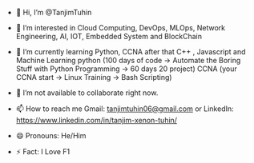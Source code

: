 - 👋 Hi, I’m @TanjimTuhin
- 👀 I’m interested in Cloud Computing, DevOps, MLOps, Network Engineering, AI, IOT, Embedded System and BlockChain
- 🌱 I’m currently learning Python, CCNA after that C++ , Javascript and Machine Learning
                     python  (100 days of code -> Automate the Boring Stuff with Python Programming -> 60 days 20 project)
  CCNA    (your CCNA start -> Linux Training -> Bash Scripting)
  
- 💞️ I’m not available to collaborate right now.
- 📫 How to reach me Gmail: tanjimtuhin06@gmail.com or LinkedIn: https://www.linkedin.com/in/tanjim-xenon-tuhin/
- 😄 Pronouns: He/Him
- ⚡ Fact: I Love F1

<!---
TanjimTuhin/TanjimTuhin is a ✨ special ✨ repository because its `README.md` (this file) appears on your GitHub profile.
You can click the Preview link to take a look at your changes.
--->
